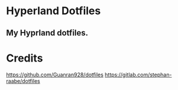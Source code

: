 # Hyperland Dotfiles
## My Hyprland dotfiles.

# Credits
https://github.com/Guanran928/dotfiles
https://gitlab.com/stephan-raabe/dotfiles 
